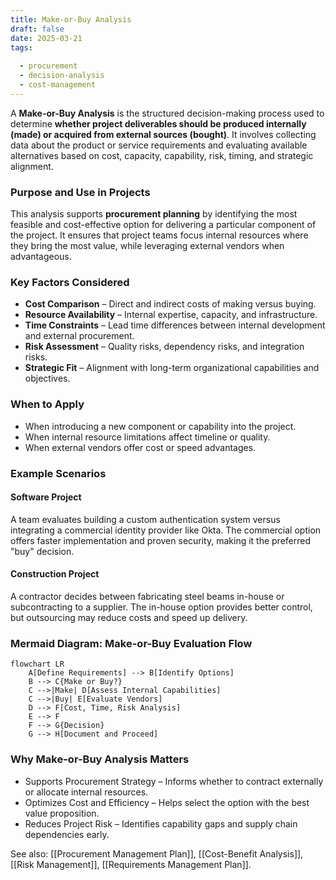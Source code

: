 ```yaml
---
title: Make-or-Buy Analysis  
draft: false
date: 2025-03-21  
tags:  
    
  - procurement  
  - decision-analysis  
  - cost-management  
---
```


A **Make-or-Buy Analysis** is the structured decision-making process used to determine **whether project deliverables should be produced internally (made) or acquired from external sources (bought)**. It involves collecting data about the product or service requirements and evaluating available alternatives based on cost, capacity, capability, risk, timing, and strategic alignment.

### **Purpose and Use in Projects**

This analysis supports **procurement planning** by identifying the most feasible and cost-effective option for delivering a particular component of the project. It ensures that project teams focus internal resources where they bring the most value, while leveraging external vendors when advantageous.

### **Key Factors Considered**
- **Cost Comparison** – Direct and indirect costs of making versus buying.
- **Resource Availability** – Internal expertise, capacity, and infrastructure.
- **Time Constraints** – Lead time differences between internal development and external procurement.
- **Risk Assessment** – Quality risks, dependency risks, and integration risks.
- **Strategic Fit** – Alignment with long-term organizational capabilities and objectives.

### **When to Apply**
- When introducing a new component or capability into the project.
- When internal resource limitations affect timeline or quality.
- When external vendors offer cost or speed advantages.

### **Example Scenarios**

#### **Software Project**
A team evaluates building a custom authentication system versus integrating a commercial identity provider like Okta. The commercial option offers faster implementation and proven security, making it the preferred "buy" decision.

#### **Construction Project**
A contractor decides between fabricating steel beams in-house or subcontracting to a supplier. The in-house option provides better control, but outsourcing may reduce costs and speed up delivery.

### **Mermaid Diagram: Make-or-Buy Evaluation Flow**
```mermaid
flowchart LR
    A[Define Requirements] --> B[Identify Options]
    B --> C{Make or Buy?}
    C -->|Make| D[Assess Internal Capabilities]
    C -->|Buy| E[Evaluate Vendors]
    D --> F[Cost, Time, Risk Analysis]
    E --> F
    F --> G{Decision}
    G --> H[Document and Proceed]
```

### Why Make-or-Buy Analysis Matters

- Supports Procurement Strategy – Informs whether to contract externally or allocate internal resources.
- Optimizes Cost and Efficiency – Helps select the option with the best value proposition.
- Reduces Project Risk – Identifies capability gaps and supply chain dependencies early.

See also: [[Procurement Management Plan]], [[Cost-Benefit Analysis]], [[Risk Management]], [[Requirements Management Plan]].